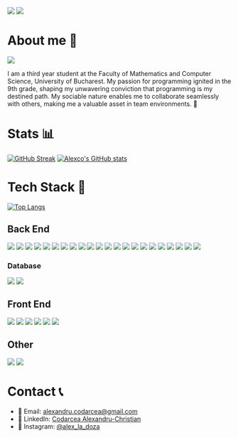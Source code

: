 <p>
<img src="https://img.shields.io/badge/github%20-000000?style=for-the-badge&logo=github&logoColor=white" />
<img src="https://img.shields.io/badge/Markdown-000000?style=for-the-badge&logo=markdown&logoColor=white" />
</p>

# About me 👋
![](https://komarev.com/ghpvc/?username=Alexco2003&color=49b38b&style=for-the-badge&abbreviated=true)

 I am a third year student at the Faculty of Mathematics and Computer Science, University of Bucharest. My passion for
programming ignited in the 9th grade, shaping my unwavering conviction that programming is my destined path. My
sociable nature enables me to collaborate seamlessly with others, making me a valuable asset in team environments. 🦅

<!--
**Alexco2003/Alexco2003** is a ✨ _special_ ✨ repository because its `README.md` (this file) appears on your GitHub profile.

Here are some ideas to get you started:

- 🔭 I’m currently working on ...
- 🌱 I’m currently learning ...
- 👯 I’m looking to collaborate on ...
- 🤔 I’m looking for help with ...
- 💬 Ask me about ...
- 📫 How to reach me: ...
- 😄 Pronouns: ...
- ⚡ Fun fact: ...

&langs_count=20
<img src="" />	
-->

# Stats 📊
[![GitHub Streak](https://streak-stats.demolab.com/?user=Alexco2003&theme=vue-dark)](https://git.io/streak-stats)
[![Alexco's GitHub stats](https://github-readme-stats.vercel.app/api?username=Alexco2003&theme=vue-dark&show_icons=true)](https://github.com/Alexco2003/github-readme-stats) 


# Tech Stack 💾
[![Top Langs](https://github-readme-stats.vercel.app/api/top-langs/?username=Alexco2003&layout=donut&theme=vue-dark)](https://github.com/Alexco2003/github-readme-stats) 

## Back End
<p>
<img src="https://img.shields.io/badge/C%2B%2B-00599C?style=for-the-badge&logo=C%2B%2B&logoColor=white" />
<img src="https://img.shields.io/badge/java-%23ED8B00.svg?style=for-the-badge&logo=openjdk&logoColor=white" />
<img src="https://img.shields.io/badge/Python-FFD43B?style=for-the-badge&logo=python&logoColor=blue" />
<img src="https://img.shields.io/badge/C%23-239120?style=for-the-badge&logo=csharp&logoColor=white" />
<img src="https://img.shields.io/badge/PLSQL-F80000?style=for-the-badge&logo=oracle&logoColor=black" />
<img src="https://img.shields.io/badge/c-%2300599C.svg?style=for-the-badge&logo=c&logoColor=white" />
<img src="https://img.shields.io/badge/assembly-%23000000.svg?style=for-the-badge&logo=assemblyscript&logoColor=white" />
<img src="https://img.shields.io/badge/Prolog-blue?style=for-the-badge" />
<img src="https://img.shields.io/badge/Haskell-5D4F85?style=for-the-badge&logo=haskell&logoColor=white" />
<img src="https://img.shields.io/badge/Jupyter Notebook-F37626.svg?&style=for-the-badge&logo=Jupyter&logoColor=white" />
<img src="https://img.shields.io/badge/node.js-339933?style=for-the-badge&logo=node.js&logoColor=white" />
<img src="https://img.shields.io/badge/.NET-512BD4?style=for-the-badge&logo=dotnet&logoColor=white" />
<img src="https://img.shields.io/badge/Swagger-85EA2D?style=for-the-badge&logo=Swagger&logoColor=white" />
<img src="https://img.shields.io/badge/GIT-E44C30?style=for-the-badge&logo=git&logoColor=white" />
<img src="https://img.shields.io/badge/spring-%236DB33F.svg?style=for-the-badge&logo=spring&logoColor=white" />
<img src="https://img.shields.io/badge/Spring_Boot-6DB33F?style=for-the-badge&logo=spring-boot&logoColor=white" />
<img src="https://img.shields.io/badge/Linux-FCC624?style=for-the-badge&logo=linux&logoColor=black" />
<img src="https://img.shields.io/badge/Ubuntu-E95420?style=for-the-badge&logo=ubuntu&logoColor=white" />
<img src="https://img.shields.io/badge/Jira-0052CC?style=for-the-badge&logo=Jira&logoColor=white" />
<img src="https://img.shields.io/badge/Trello-%23026AA7.svg?style=for-the-badge&logo=Trello&logoColor=white" />
<img src="https://img.shields.io/badge/Docker-2CA5E0?style=for-the-badge&logo=docker&logoColor=white" />
<img src="https://img.shields.io/badge/cisco packet tracer-%23049fd9.svg?style=for-the-badge&logo=cisco&logoColor=black" />
</p>
	
### Database
<p>
<img src="https://img.shields.io/badge/MySQL-005C84?style=for-the-badge&logo=mysql&logoColor=white" />
<img src="https://img.shields.io/badge/Oracle-F80000?style=for-the-badge&logo=Oracle&logoColor=white" />
</p>

## Front End
<p>
<img src="https://img.shields.io/badge/Vue%20js-35495E?style=for-the-badge&logo=vuedotjs&logoColor=4FC08D" />
<img src="https://img.shields.io/badge/Angular-DD0031?style=for-the-badge&logo=angular&logoColor=white" />
<img src="https://img.shields.io/badge/HTML5-E34F26?style=for-the-badge&logo=html5&logoColor=white" />
<img src="https://img.shields.io/badge/CSS3-1572B6?style=for-the-badge&logo=css3&logoColor=white" />
<img src="https://img.shields.io/badge/JavaScript-323330?style=for-the-badge&logo=javascript&logoColor=F7DF1E" />
<img src="https://img.shields.io/badge/TypeScript-007ACC?style=for-the-badge&logo=typescript&logoColor=white" />
</p>

## Other
<p>
<img src="https://img.shields.io/badge/-Unreal%20Engine-313131?style=for-the-badge&logo=unreal-engine&logoColor=white" />
<img src="https://img.shields.io/badge/Unity-100000?style=for-the-badge&logo=unity&logoColor=white" />
</p>

# Contact 📞
- 📧 Email: [alexandru.codarcea@gmail.com](mailto:alexandru.codarcea@gmail.com)
- 💼 LinkedIn: [Codarcea Alexandru-Christian](https://www.linkedin.com/in/alexandru-codarcea-44aab2274)
- 📸 Instagram: [@alex_la_doza](https://instagram.com/alex_la_doza)
